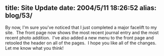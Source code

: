 title: Site Update
date: 2004/5/11 18:26:52
alias: blog/53/
---
By now, I'm sure you've noticed that I just completed a major facelift to my site.  The front page now shows the most recent journal entry and the most recent photo addition.  I've also added a new menu to the front page and retooled the header on all of the pages.  I hope you like all of the changes.  Let me know what you think!